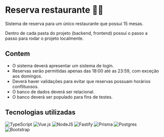 # Reserva restaurante 📝🥗

Sistema de reserva para um único restaurante que possui 15 mesas.

Dentro de cada pasta do projeto (backend, frontend) possui o passo a passo para rodar o projeto localmente.

## Contem

- O sistema deverá apresentar um sistema de login.
- Reservas serão permitidas apenas das 18:00 até as 23:59, com exceção aos domingos.
- Deverá haver validações para evitar que reservas possuam horários conflituosos.
- O banco de dados deverá ser relacional.
- O banco deverá ser populado para fins de testes.

## Tecnologias utilizadas

![TypeScript](https://img.shields.io/badge/typescript-%23007ACC.svg?style=for-the-badge&logo=typescript&logoColor=white)
![Vue.js](https://img.shields.io/badge/vuejs-%2335495e.svg?style=for-the-badge&logo=vuedotjs&logoColor=%234FC08D)
![NodeJS](https://img.shields.io/badge/node.js-6DA55F?style=for-the-badge&logo=node.js&logoColor=white)
![Fastify](https://img.shields.io/badge/fastify-%23000000.svg?style=for-the-badge&logo=fastify&logoColor=white)
![Prisma](https://img.shields.io/badge/Prisma-3982CE?style=for-the-badge&logo=Prisma&logoColor=white)
![Postgres](https://img.shields.io/badge/postgres-%23316192.svg?style=for-the-badge&logo=postgresql&logoColor=white)
![Bootstrap](https://img.shields.io/badge/bootstrap-%238511FA.svg?style=for-the-badge&logo=bootstrap&logoColor=white)
